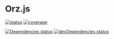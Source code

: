 # Orz.js
[![status](https://travis-ci.org/MofeLee/Orz.js.svg?branch=master)](https://travis-ci.org/MofeLee/Orz.js)
[![coverage](https://coveralls.io/repos/MofeLee/Orz.js/badge.svg?branch=master&amp;service=github)](https://coveralls.io/github/MofeLee/Orz.js)

[![Dependencies status](https://david-dm.org/MofeLee/Orz.js.svg)](https://david-dm.org/MofeLee/Orz.js.svg)
[![devDependencies status](https://david-dm.org/MofeLee/Orz.js.svg#info=devDependencies)](https://david-dm.org/MofeLee/Orz.js.svg#info=devDependencies&view=table)
